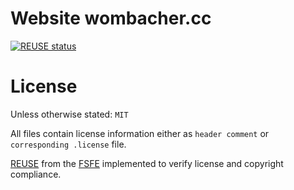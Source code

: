 <!--
SPDX-FileCopyrightText: 2023 Dominik Wombacher <dominik@wombacher.cc>

SPDX-License-Identifier: CC-BY-SA-4.0
-->

# Website wombacher.cc

[![REUSE status](https://api.reuse.software/badge/codeberg.org/wombelix/wombacher-cc)](https://api.reuse.software/info/codeberg.org/wombelix/wombacher-cc)

# License

Unless otherwise stated: `MIT`

All files contain license information either as `header comment` or `corresponding .license` file.

[REUSE](https://reuse.software) from the [FSFE](https://fsfe.org/) implemented to verify license and copyright compliance.